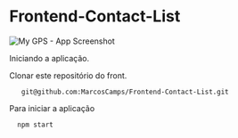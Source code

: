 # Frontend-Contact-List

![My GPS - App Screenshot]()

Iniciando a aplicação.

Clonar este repositório do front.

       git@github.com:MarcosCamps/Frontend-Contact-List.git

Para iniciar a aplicação

      npm start
